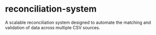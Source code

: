 # reconciliation-system
A scalable reconciliation system designed to automate the matching and validation of data across multiple CSV sources. 
